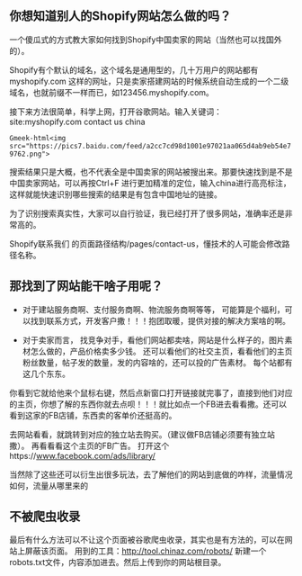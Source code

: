 
## 你想知道别人的Shopify网站怎么做的吗？

一个傻瓜式的方式教大家如何找到Shopify中国卖家的网站（当然也可以找国外的）。

Shopify有个默认的域名，这个域名是通用型的，几十万用户的网站都有 myshopify.com 这样的网址，只是卖家搭建网站的时候系统自动生成的一个二级域名，也就前缀不一样而已，如123456.myshopify.com。

接下来方法很简单，科学上网，打开谷歌网站。输入关键词：site:myshopify.com contact us china

`Gmeek-html<img src="https://pics7.baidu.com/feed/a2cc7cd98d1001e97021aa065d4ab9eb54e79762.png">`


搜索结果只是大概，也不代表全是中国卖家的网站被搜出来。那要快速找到是不是中国卖家网站，可以再按Ctrl+F 进行更加精准的定位，输入china进行高亮标注，这样就能快速识别哪些搜索的结果是有包含中国地址的链接。

为了识别搜索真实性，大家可以自行验证，我已经打开了很多网站，准确率还是非常高的。

Shopify联系我们 的页面路径结构/pages/contact-us，懂技术的人可能会修改路径名称。


## 那找到了网站能干啥子用呢？

- 对于建站服务商啊、支付服务商啊、物流服务商啊等等，
可能算是个福利，可以找到联系方式，开发客户撒！！！抱团取暖，提供对接的解决方案啥的啊。

- 对于卖家而言，
找竞争对手，看他们网站都卖啥，网站是什么样子的，图片素材怎么做的，产品价格卖多少钱。
还可以看他们的社交主页，看看他们的主页粉丝数量，帖子发的数量，发的内容啥的，还可以投的广告素材。
每个站都有这几个东东。

你看到它就给他来个鼠标右键，然后点新窗口打开链接就完事了，直接到他们对应的主页，你想了解的东西你就去点呗！！！就比如点一个FB进去看看撒。还可以看到这家的FB店铺，东西卖的客单价还挺高的。

去网站看看，就跳转到对应的独立站去购买。（建议做FB店铺必须要有独立站撒）。
再看看看这个主页的FB广告。
打开这个https://www.facebook.com/ads/library/

当然除了这些还可以衍生出很多玩法，去了解他们的网站到底做的咋样，流量情况如何，流量从哪里来的


## 不被爬虫收录

最后有什么方法可以不让这个页面被谷歌爬虫收录，其实也是有方法的，可以在网站上屏蔽该页面。
用到的工具：http://tool.chinaz.com/robots/
新建一个robots.txt文件，内容添加进去。然后上传到你的网站根目录。

